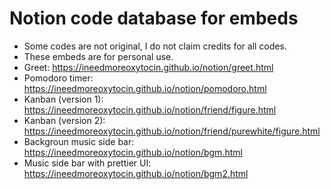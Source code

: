# Notion code database for embeds
* Some codes are not original, I do not claim credits for all codes.
* These embeds are for personal use.
* Greet: https://ineedmoreoxytocin.github.io/notion/greet.html
* Pomodoro timer: https://ineedmoreoxytocin.github.io/notion/pomodoro.html
* Kanban (version 1): https://ineedmoreoxytocin.github.io/notion/friend/figure.html
* Kanban (version 2): https://ineedmoreoxytocin.github.io/notion/friend/purewhite/figure.html
* Backgroun music side bar: https://ineedmoreoxytocin.github.io/notion/bgm.html
* Music side bar with prettier UI: https://ineedmoreoxytocin.github.io/notion/bgm2.html
